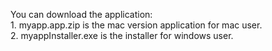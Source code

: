 You can download the application: </br>
     1. myapp.app.zip is the mac version application for mac user.</br>
     2. myappInstaller.exe is the installer for windows user.

